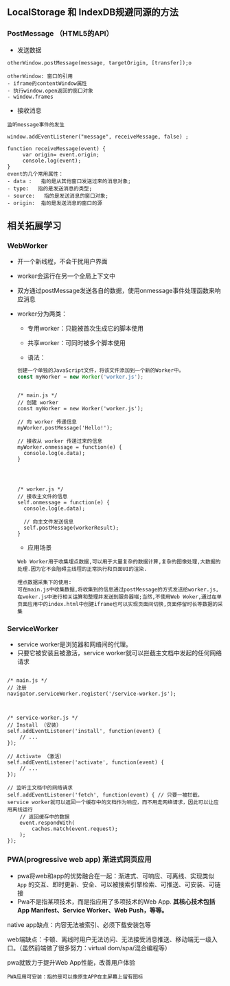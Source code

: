 ## LocalStorage 和 IndexDB规避同源的方法

### PostMessage （HTML5的API）

- 发送数据

```JS
otherWindow.postMessage(message, targetOrigin, [transfer]);o

otherWindow: 窗口的引用
- iframe的contentWindow属性
- 执行window.open返回的窗口对象
- window.frames

```

- 接收消息

```JS
监听message事件的发生

window.addEventListener("message", receiveMessage, false) ;

function receiveMessage(event) {
     var origin= event.origin;
     console.log(event);
}
event的几个常用属性：
- data :   指的是从其他窗口发送过来的消息对象;
- type:   指的是发送消息的类型;
- source:   指的是发送消息的窗口对象;
- origin:  指的是发送消息的窗口的源
```



## 相关拓展学习

### WebWorker

- 开一个新线程，不会干扰用户界面

- worker会运行在另一个全局上下文中

- 双方通过postMessage发送各自的数据，使用onmessage事件处理函数来响应消息

- worker分为两类：

  - 专用worker：只能被首次生成它的脚本使用
  - 共享worker：可同时被多个脚本使用

  - 语法：

  ```js
  创建一个单独的JavaScript文件，将该文件添加到一个新的Worker中。
  const myWorker = new Worker('worker.js');
  ```

  

  ```JS
  
  /* main.js */
  // 创建 worker
  const myWorker = new Worker('worker.js');
  
  // 向 worker 传递信息
  myWorker.postMessage('Hello!');
  
  // 接收从 worker 传递过来的信息
  myWorker.onmessage = function(e) {
    console.log(e.data);
  }
  
  
  
  
  /* worker.js */
  // 接收主文件的信息
  self.onmessage = function(e) {
    console.log(e.data);
  
    // 向主文件发送信息
    self.postMessage(workerResult);
  }
  ```

  - 应用场景

  ```JS
  Web Worker用于收集埋点数据,可以用于大量复杂的数据计算,复杂的图像处理,大数据的处理.因为它不会阻碍主线程的正常执行和页面UI的渲染.
  
  埋点数据采集下的使用: 
  可在main.js中收集数据,将收集到的信息通过postMessage的方式发送给worker.js,在woker.js中进行相关运算和整理并发送到服务器端;当然,不使用Web Woker,通过在单页面应用中的index.html中创建iframe也可以实现页面间切换,页面停留时长等数据的采集
  ```



### ServiceWorker

- service worker是浏览器和网络间的代理。
- 只要它被安装且被激活，service worker就可以拦截主文档中发起的任何网络请求

```JS

/* main.js */
// 注册
navigator.serviceWorker.register('/service-worker.js');



/* service-worker.js */
// Install （安装）
self.addEventListener('install', function(event) {
    // ...
});

// Activate （激活）
self.addEventListener('activate', function(event) {
    // ...
});

// 监听主文档中的网络请求
self.addEventListener('fetch', function(event) { // 只要一被拦截，service worker就可以返回一个缓存中的文档作为响应，而不用走网络请求，因此可以让应用离线运行
    // 返回缓存中的数据
    event.respondWith(
        caches.match(event.request);
    );
});
```



### PWA(progressive web app) 渐进式网页应用

- pwa将web和app的优势融合在一起：渐进式、可响应、可离线、实现类似 `App` 的交互、即时更新、安全、可以被搜索引擎检索、可推送、可安装、可链接
- Pwa不是指某项技术，而是指应用了多项技术的Web App. **其核心技术包括 App Manifest、Service Worker、Web Push，等等。**

native app缺点：内容无法被索引、必须下载安装包等

web端缺点：卡顿、离线时用户无法访问、无法接受消息推送、移动端无一级入口。（虽然前端做了很多努力：virtual dom/spa/混合编程等）

pwa就致力于提升Web App性能，改善用户体验

```JS
PWA应用可安装：指的是可以像原生APP在主屏幕上留有图标
```





